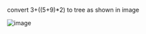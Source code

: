 convert 3+((5+9)*2) to tree as shown in image

![image](https://user-images.githubusercontent.com/68345107/145600883-169300f3-ba42-4304-9251-bf32d9805662.png)
